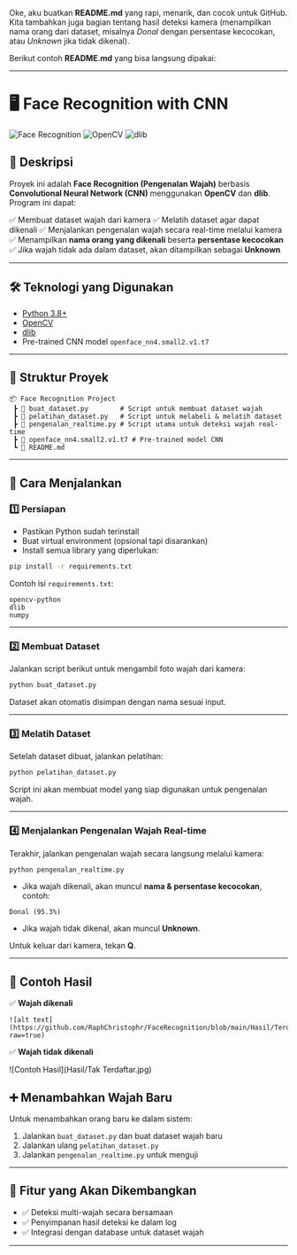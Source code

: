 Oke, aku buatkan **README.md** yang rapi, menarik, dan cocok untuk GitHub. Kita tambahkan juga bagian tentang hasil deteksi kamera (menampilkan nama orang dari dataset, misalnya *Donal* dengan persentase kecocokan, atau *Unknown* jika tidak dikenal).

Berikut contoh **README.md** yang bisa langsung dipakai:

---

# 🖥️ Face Recognition with CNN

![Face Recognition](https://img.shields.io/badge/Python-3.9%2B-blue)
![OpenCV](https://img.shields.io/badge/OpenCV-4.x-orange)
![dlib](https://img.shields.io/badge/dlib-face%20recognition-brightgreen)

## 📌 Deskripsi

Proyek ini adalah **Face Recognition (Pengenalan Wajah)** berbasis **Convolutional Neural Network (CNN)** menggunakan **OpenCV** dan **dlib**.
Program ini dapat:

✅ Membuat dataset wajah dari kamera
✅ Melatih dataset agar dapat dikenali
✅ Menjalankan pengenalan wajah secara real-time melalui kamera
✅ Menampilkan **nama orang yang dikenali** beserta **persentase kecocokan**
✅ Jika wajah tidak ada dalam dataset, akan ditampilkan sebagai **Unknown**

---

## 🛠️ Teknologi yang Digunakan

* [Python 3.8+](https://www.python.org/)
* [OpenCV](https://opencv.org/)
* [dlib](http://dlib.net/)
* Pre-trained CNN model `openface_nn4.small2.v1.t7`

---

## 📂 Struktur Proyek

```
📦 Face Recognition Project
 ┣ 📜 buat_dataset.py        # Script untuk membuat dataset wajah
 ┣ 📜 pelatihan_dataset.py   # Script untuk melabeli & melatih dataset
 ┣ 📜 pengenalan_realtime.py # Script utama untuk deteksi wajah real-time
 ┣ 📜 openface_nn4.small2.v1.t7 # Pre-trained model CNN
 ┗ 📜 README.md
```

---

## 🚀 Cara Menjalankan

### 1️⃣ **Persiapan**

* Pastikan Python sudah terinstall
* Buat virtual environment (opsional tapi disarankan)
* Install semua library yang diperlukan:

```bash
pip install -r requirements.txt
```

Contoh isi `requirements.txt`:

```
opencv-python
dlib
numpy
```

---

### 2️⃣ **Membuat Dataset**

Jalankan script berikut untuk mengambil foto wajah dari kamera:

```bash
python buat_dataset.py
```

Dataset akan otomatis disimpan dengan nama sesuai input.

---

### 3️⃣ **Melatih Dataset**

Setelah dataset dibuat, jalankan pelatihan:

```bash
python pelatihan_dataset.py
```

Script ini akan membuat model yang siap digunakan untuk pengenalan wajah.

---

### 4️⃣ **Menjalankan Pengenalan Wajah Real-time**

Terakhir, jalankan pengenalan wajah secara langsung melalui kamera:

```bash
python pengenalan_realtime.py
```

* Jika wajah dikenali, akan muncul **nama & persentase kecocokan**, contoh:

```
Donal (95.3%)
```

* Jika wajah tidak dikenal, akan muncul **Unknown**.

Untuk keluar dari kamera, tekan **Q**.

---

## 📸 Contoh Hasil

✅ **Wajah dikenali**

```
![alt text](https://github.com/RaphChristophr/FaceRecognition/blob/main/Hasil/Terdaftar.jpg?raw=true)
```

✅ **Wajah tidak dikenali**

![Contoh Hasil](Hasil/Tak Terdaftar.jpg)


## ➕ Menambahkan Wajah Baru

Untuk menambahkan orang baru ke dalam sistem:

1. Jalankan `buat_dataset.py` dan buat dataset wajah baru
2. Jalankan ulang `pelatihan_dataset.py`
3. Jalankan `pengenalan_realtime.py` untuk menguji

---

## 🎯 Fitur yang Akan Dikembangkan

* ✅ Deteksi multi-wajah secara bersamaan
* ✅ Penyimpanan hasil deteksi ke dalam log
* ✅ Integrasi dengan database untuk dataset wajah

---

